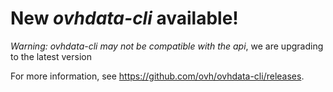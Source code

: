 # New *ovhdata-cli* available!
*Warning: ovhdata-cli may not be compatible with the api*, we are upgrading to the latest version

For more information, see https://github.com/ovh/ovhdata-cli/releases.